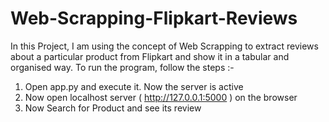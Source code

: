 # Web-Scrapping-Flipkart-Reviews
In this Project, I am using the concept of Web Scrapping to extract reviews about a particular product from Flipkart and show it in a tabular and organised way.
To run the program, follow the steps :-
1. Open app.py and execute it. Now the server is active
2. Now open localhost server ( http://127.0.0.1:5000 ) on the browser
3. Now Search for Product and see its review
